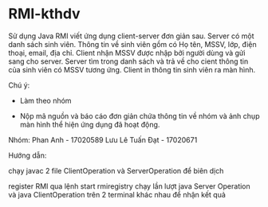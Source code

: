 # RMI-kthdv

Sử dụng Java RMI viết ứng dụng client-server đơn giản sau. Server có một danh sách sinh viên. Thông tin về sinh viên gồm có Họ tên, MSSV, lớp, điện thoại, email, địa chỉ. Client nhận MSSV được nhập bởi người dùng và gửi sang cho server. Server tìm trong danh sách và trả về cho cient thông tin của sinh viên có MSSV tương ứng. Client in thông tin sinh viên ra màn hình.  

Chú ý:

- Làm theo nhóm

- Nộp mã nguồn và báo cáo đơn giản chứa thông tin về nhóm và ảnh chụp màn hình thể hiện ứng dụng đã hoạt động.


Nhóm: 
Phan Anh - 17020589
Lưu Lê Tuấn Đạt - 17020671

Hướng dẫn:

chạy javac 2 file ClientOperation và ServerOperation để biên dịch

register RMI qua lệnh start rmiregistry
chạy lần lượt java Server Operation và java ClientOperation trên 2 terminal khác nhau để nhận kết quả
